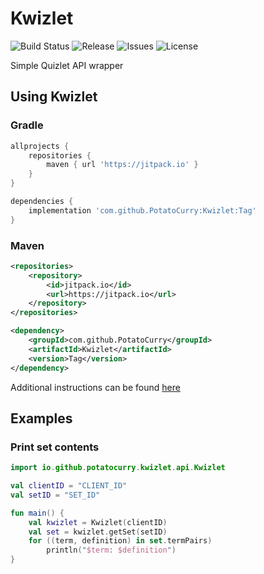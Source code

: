 # Kwizlet
![Build Status](https://img.shields.io/travis/com/PotatoCurry/Kwizlet.svg)
![Release](https://img.shields.io/github/release/PotatoCurry/Kwizlet.svg)
![Issues](https://img.shields.io/github/issues/PotatoCurry/Kwizlet.svg)
![License](https://img.shields.io/github/license/PotatoCurry/Kwizlet.svg)

Simple Quizlet API wrapper

## Using Kwizlet

### Gradle
```gradle
allprojects {
    repositories {
        maven { url 'https://jitpack.io' }
    }
}
```
```gradle
dependencies {
    implementation 'com.github.PotatoCurry:Kwizlet:Tag'
}
```

### Maven
```xml
<repositories>
    <repository>
        <id>jitpack.io</id>
        <url>https://jitpack.io</url>
    </repository>
</repositories>
```
```xml
<dependency>
    <groupId>com.github.PotatoCurry</groupId>
    <artifactId>Kwizlet</artifactId>
    <version>Tag</version>
</dependency>
```

Additional instructions can be found [here](https://jitpack.io/#PotatoCurry/Kwizlet)

## Examples

### Print set contents
```kotlin
import io.github.potatocurry.kwizlet.api.Kwizlet

val clientID = "CLIENT_ID"
val setID = "SET_ID"

fun main() {
    val kwizlet = Kwizlet(clientID)
    val set = kwizlet.getSet(setID)
    for ((term, definition) in set.termPairs)
        println("$term: $definition")
}
```

